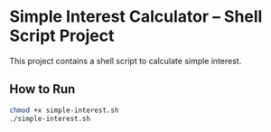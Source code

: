# Simple Interest Calculator – Shell Script Project

This project contains a shell script to calculate simple interest.

## How to Run

```bash
chmod +x simple-interest.sh
./simple-interest.sh
